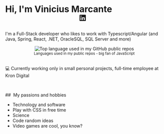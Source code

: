 # Hi, I'm Vinicius Marcante

<p align="center" style="margin: -20px 0 30px">
    <a href="https://www.linkedin.com/in/vinicius-rosa-marcante-b06846170/" target="_blank" style='margin-right:10px'>
        <svg xmlns="http://www.w3.org/2000/svg" viewBox="0 0 24 24" data-supported-dps="24x24" fill="currentColor"
            class="mercado-match" width="24" height="24" focusable="false">
            <path
                d="M20.5 2h-17A1.5 1.5 0 002 3.5v17A1.5 1.5 0 003.5 22h17a1.5 1.5 0 001.5-1.5v-17A1.5 1.5 0 0020.5 2zM8 19H5v-9h3zM6.5 8.25A1.75 1.75 0 118.3 6.5a1.78 1.78 0 01-1.8 1.75zM19 19h-3v-4.74c0-1.42-.6-1.93-1.38-1.93A1.74 1.74 0 0013 14.19a.66.66 0 000 .14V19h-3v-9h2.9v1.3a3.11 3.11 0 012.7-1.4c1.55 0 3.36.86 3.36 3.66z">
            </path>
        </svg>
    </a>
</p>

I'm a Full-Stack developer who likes to work with Typescript/Angular (and Java, Spring, React, .NET, OracleSQL, SQL Server and more)

<div align="center">
    <img width=""
        src="https://github-readme-stats.vercel.app/api/top-langs/?username=vmarcante&layout=compact&hide_title=1&card_width=600"
        alt="Top language used in my GitHub public repos" />
    <br />
    <small>Languages used in my public repos - big fan of JavaScript</small>
    <br />
    <br />
</div>

💻 Currently working only in small personal projects, full-time employee at Kron Digital

<br />

##&nbsp;&nbsp;My passions and hobbies

* Technology and software
* Play with CSS in free time
* Science
* Code random ideas
* Video games are cool, you know?
